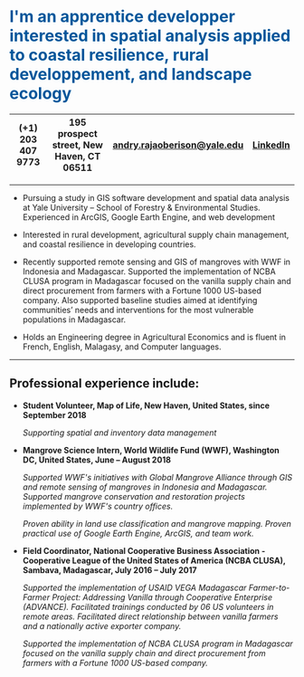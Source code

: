 <span style="color:#01579B"> I'm an apprentice developper interested in spatial analysis applied to coastal resilience, rural developpement, and landscape ecology </span>
====================
| (+1) 203 407 9773 | 195 prospect street, New Haven, CT 06511 | andry.rajaoberison@yale.edu | [LinkedIn](https://www.linkedin.com/in/rajaoberison) |
|-------------------|:----------------------------------------:|:---------------------------:|-----------------------------------------------------:|

----------------------
* Pursuing a study in GIS software development and spatial data analysis at Yale University – School of Forestry & Environmental Studies. Experienced in ArcGIS, Google Earth Engine, and web development

* Interested in rural development, agricultural supply chain management, and coastal resilience in developing countries.

* Recently supported remote sensing and GIS of mangroves with WWF in Indonesia and Madagascar. Supported the implementation of NCBA CLUSA program in Madagascar focused on the vanilla supply chain and direct procurement from farmers with a Fortune 1000 US-based company. Also supported baseline studies aimed at identifying communities’ needs and interventions for the most vulnerable populations in Madagascar.

* Holds an Engineering degree in Agricultural Economics and is fluent in French, English, Malagasy, and Computer languages.

--------------------------------

Professional experience include:
-------------------------------
* **Student Volunteer, Map of Life, New Haven, United States, since September 2018**

    *Supporting spatial and inventory data management*

* **Mangrove Science Intern, World Wildlife Fund (WWF), Washington DC, United States, June – August 2018**

    *Supported WWF's initiatives with Global Mangrove Alliance through GIS and remote sensing of mangroves in Indonesia and Madagascar. Supported mangrove conservation and restoration projects implemented by WWF's country offices.*

    *Proven ability in land use classification and mangrove mapping. Proven practical use of Google Earth Engine, ArcGIS, and team work.*

* **Field Coordinator, National Cooperative Business Association -Cooperative League of the United States of America (NCBA CLUSA), Sambava, Madagascar, July 2016 – July 2017**

    *Supported the implementation of USAID VEGA Madagascar Farmer-to-Farmer Project: Addressing Vanilla through Cooperative Enterprise (ADVANCE). Facilitated trainings conducted by 06 US volunteers in remote areas. Facilitated direct relationship between vanilla farmers and a nationally active exporter company.*
    
    *Supported the implementation of NCBA CLUSA program in Madagascar focused on the vanilla supply chain and direct procurement from farmers with a Fortune 1000 US-based company.*
